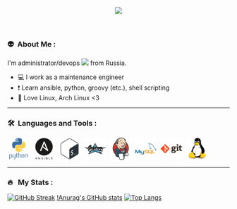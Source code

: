<p align="center"><img src="https://media.giphy.com/media/LaVp0AyqR5bGsC5Cbm/giphy.gif" width="300"/></p>
<p align="center"><img src="https://komarev.com/ghpvc/?username=arch-cat&style=flat-square&color=blue" alt=""></p>

### :alien: &nbsp;About Me :

I'm administrator/devops <img src="https://media.giphy.com/media/WUlplcMpOCEmTGBtBW/giphy.gif" width="30"> from Russia.

- :computer: I work as a maintenance engineer
- :exclamation: Learn ansible, python, groovy (etc.), shell scripting
- :purple_heart: Love Linux, Arch Linux <3

---

### 🛠 &nbsp;Languages and Tools :

<p>
<img src="https://github.com/devicons/devicon/blob/master/icons/python/python-original-wordmark.svg" title="Python"  alt="Python" width="50" height="50"/>&nbsp;
<img src="https://github.com/devicons/devicon/blob/master/icons/ansible/ansible-original-wordmark.svg" title="Ansbile"  alt="Ansible" width="50" height="50"/>&nbsp;
<img src="https://github.com/devicons/devicon/blob/master/icons/bash/bash-original.svg" title="Bash"  alt="Bash" width="50" height="50"/>&nbsp;
<img src="https://github.com/devicons/devicon/blob/master/icons/groovy/groovy-original.svg" title="Groovy"  alt="Groovy" width="50" height="50"/>&nbsp;
<img src="https://github.com/devicons/devicon/blob/master/icons/jenkins/jenkins-original.svg" title="Jenkins"  alt="Jenkins" width="50" height="50"/>&nbsp;
<img src="https://github.com/devicons/devicon/blob/master/icons/mysql/mysql-original-wordmark.svg" title="MySQL"  alt="MySQL" width="50" height="50"/>&nbsp;
<img src="https://github.com/devicons/devicon/blob/master/icons/git/git-original-wordmark.svg" title="Git" alt="Git" width="50" height="50"/>&nbsp;
<img src="https://github.com/devicons/devicon/blob/master/icons/linux/linux-original.svg" title="Linux" alt="Linux" width="50" height="50"/>&nbsp;
</p>

---

### 🔥 &nbsp; My Stats :
[![GitHub Streak](https://streak-stats.demolab.com/?user=arch-cat&theme=dark)](https://git.io/streak-stats)
[!Anurag's GitHub stats](https://github-readme-stats.vercel.app/api?username=arch-cat&show_icons=true&theme=radical)
[![Top Langs](https://github-readme-stats.vercel.app/api/top-langs/?username=arch-cat&langs&theme=vision-friendly-dark)](https://github.com/anuraghazra/github-readme-stats)